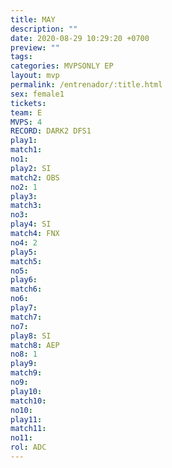 ```yaml
---
title: MAY
description: ""
date: 2020-08-29 10:29:20 +0700
preview: ""
tags: 
categories: MVPSONLY EP
layout: mvp
permalink: /entrenador/:title.html
sex: female1
tickets: 
team: E
MVPS: 4
RECORD: DARK2 DFS1
play1: 
match1: 
no1: 
play2: SI
match2: OBS
no2: 1
play3: 
match3: 
no3: 
play4: SI
match4: FNX
no4: 2
play5: 
match5: 
no5: 
play6: 
match6: 
no6: 
play7: 
match7: 
no7: 
play8: SI
match8: AEP
no8: 1
play9: 
match9: 
no9: 
play10: 
match10: 
no10: 
play11: 
match11: 
no11: 
rol: ADC
---
```

